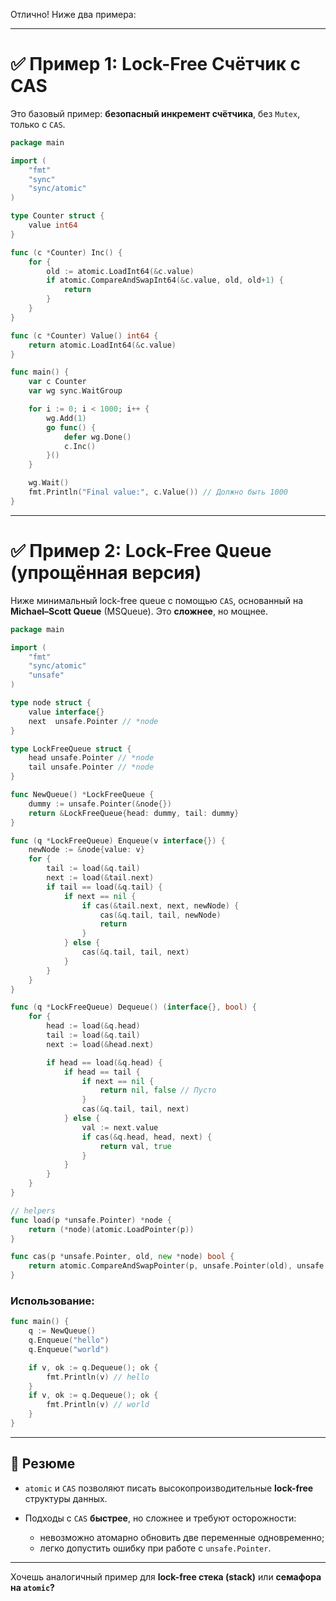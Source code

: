 Отлично! Ниже два примера:

---

# ✅ **Пример 1: Lock-Free Счётчик с CAS**

Это базовый пример: **безопасный инкремент счётчика**, без `Mutex`, только с `CAS`.

```go
package main

import (
	"fmt"
	"sync"
	"sync/atomic"
)

type Counter struct {
	value int64
}

func (c *Counter) Inc() {
	for {
		old := atomic.LoadInt64(&c.value)
		if atomic.CompareAndSwapInt64(&c.value, old, old+1) {
			return
		}
	}
}

func (c *Counter) Value() int64 {
	return atomic.LoadInt64(&c.value)
}

func main() {
	var c Counter
	var wg sync.WaitGroup

	for i := 0; i < 1000; i++ {
		wg.Add(1)
		go func() {
			defer wg.Done()
			c.Inc()
		}()
	}

	wg.Wait()
	fmt.Println("Final value:", c.Value()) // Должно быть 1000
}
```

---

# ✅ **Пример 2: Lock-Free Queue (упрощённая версия)**

Ниже минимальный lock-free queue с помощью `CAS`, основанный на **Michael–Scott Queue** (MSQueue). Это **сложнее**, но мощнее.

```go
package main

import (
	"fmt"
	"sync/atomic"
	"unsafe"
)

type node struct {
	value interface{}
	next  unsafe.Pointer // *node
}

type LockFreeQueue struct {
	head unsafe.Pointer // *node
	tail unsafe.Pointer // *node
}

func NewQueue() *LockFreeQueue {
	dummy := unsafe.Pointer(&node{})
	return &LockFreeQueue{head: dummy, tail: dummy}
}

func (q *LockFreeQueue) Enqueue(v interface{}) {
	newNode := &node{value: v}
	for {
		tail := load(&q.tail)
		next := load(&tail.next)
		if tail == load(&q.tail) {
			if next == nil {
				if cas(&tail.next, next, newNode) {
					cas(&q.tail, tail, newNode)
					return
				}
			} else {
				cas(&q.tail, tail, next)
			}
		}
	}
}

func (q *LockFreeQueue) Dequeue() (interface{}, bool) {
	for {
		head := load(&q.head)
		tail := load(&q.tail)
		next := load(&head.next)

		if head == load(&q.head) {
			if head == tail {
				if next == nil {
					return nil, false // Пусто
				}
				cas(&q.tail, tail, next)
			} else {
				val := next.value
				if cas(&q.head, head, next) {
					return val, true
				}
			}
		}
	}
}

// helpers
func load(p *unsafe.Pointer) *node {
	return (*node)(atomic.LoadPointer(p))
}

func cas(p *unsafe.Pointer, old, new *node) bool {
	return atomic.CompareAndSwapPointer(p, unsafe.Pointer(old), unsafe.Pointer(new))
}
```

### Использование:

```go
func main() {
	q := NewQueue()
	q.Enqueue("hello")
	q.Enqueue("world")

	if v, ok := q.Dequeue(); ok {
		fmt.Println(v) // hello
	}
	if v, ok := q.Dequeue(); ok {
		fmt.Println(v) // world
	}
}
```

---

## 🚀 Резюме

* `atomic` и `CAS` позволяют писать высокопроизводительные **lock-free** структуры данных.
* Подходы с `CAS` **быстрее**, но сложнее и требуют осторожности:

  * невозможно атомарно обновить две переменные одновременно;
  * легко допустить ошибку при работе с `unsafe.Pointer`.

---

Хочешь аналогичный пример для **lock-free стека (stack)** или **семафора на `atomic`?**

